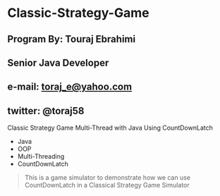 # Classic-Strategy-Game
## Program By: Touraj Ebrahimi
## Senior Java Developer
## e-mail: toraj_e@yahoo.com
## twitter: @toraj58
Classic Strategy Game Multi-Thread with Java Using CountDownLatch

* Java
* OOP
* Multi-Threading
* CountDownLatch

> This is a game simulator to demonstrate how we can use CountDownLatch in a Classical Strategy Game Simulator
